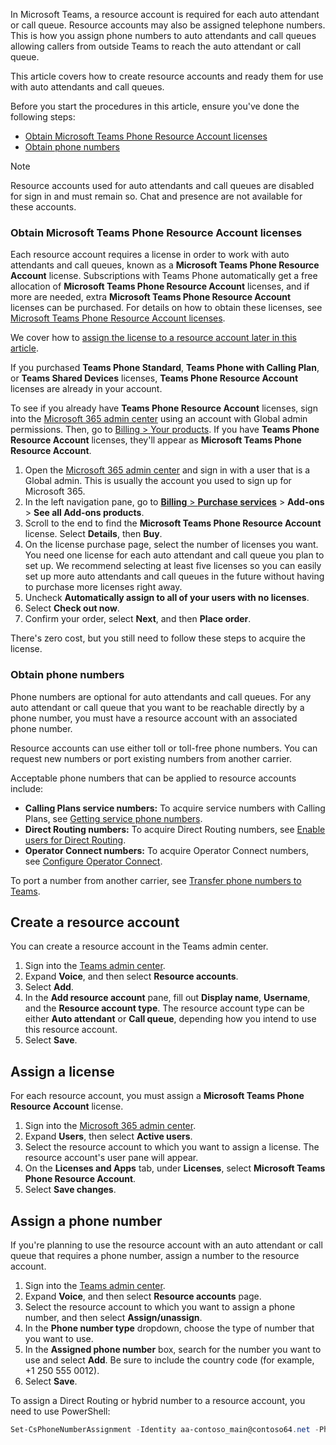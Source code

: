 In Microsoft Teams, a resource account is required for each auto attendant or call queue. Resource accounts may also be assigned telephone numbers. This is how you assign phone numbers to auto attendants and call queues allowing callers from outside Teams to reach the auto attendant or call queue.

This article covers how to create resource accounts and ready them for use with auto attendants and call queues.

Before you start the procedures in this article, ensure you've done the following steps:

- [Obtain Microsoft Teams Phone Resource Account licenses](#obtain-microsoft-teams-phone-resource-account-licenses)
- [Obtain phone numbers](#obtain-phone-numbers)

> [!NOTE]
> Resource accounts used for auto attendants and call queues are disabled for sign in and must remain so. Chat and presence are not available for these accounts.

### Obtain Microsoft Teams Phone Resource Account licenses

Each resource account requires a license in order to work with auto attendants and call queues, known as a **Microsoft Teams Phone Resource Account** license. Subscriptions with Teams Phone automatically get a free allocation of **Microsoft Teams Phone Resource Account** licenses, and if more are needed, extra **Microsoft Teams Phone Resource Account** licenses can be purchased. For details on how to obtain these licenses, see [Microsoft Teams Phone Resource Account licenses](../teams-add-on-licensing/virtual-user.md).

We cover how to [assign the license to a resource account later in this article](#assign-a-license).

If you purchased **Teams Phone Standard**, **Teams Phone with Calling Plan**, or **Teams Shared Devices** licenses, **Teams Phone Resource Account** licenses are already in your account.

To see if you already have **Teams Phone Resource Account** licenses, sign into the [Microsoft 365 admin center](https://go.microsoft.com/fwlink/p/?linkid=2024339) using an account with Global admin permissions. Then, go to [Billing > Your products](https://admin.microsoft.com/Adminportal/Home#/subscriptions). If you have **Teams Phone Resource Account** licenses, they'll appear as **Microsoft Teams Phone Resource Account**.

1. Open the [Microsoft 365 admin center](https://go.microsoft.com/fwlink/p/?linkid=2024339) and sign in with a user that is a Global admin. This is usually the account you used to sign up for Microsoft 365.
2. In the left navigation pane, go to [**Billing** > **Purchase services**](https://admin.microsoft.com/Adminportal/Home#/catalog) > **Add-ons** > **See all Add-ons products**.
3. Scroll to the end to find the **Microsoft Teams Phone Resource Account** license. Select **Details**, then **Buy**.
4. On the license purchase page, select the number of licenses you want. You need one license for each auto attendant and call queue you plan to set up. We recommend selecting at least five licenses so you can easily set up more auto attendants and call queues in the future without having to purchase more licenses right away.
5. Uncheck **Automatically assign to all of your users with no licenses**.
6. Select **Check out now**.
7. Confirm your order, select **Next**, and then **Place order**.

There's zero cost, but you still need to follow these steps to acquire the license.

### Obtain phone numbers

Phone numbers are optional for auto attendants and call queues. For any auto attendant or call queue that you want to be reachable directly by a phone number, you must have a resource account with an associated phone number.

Resource accounts can use either toll or toll-free phone numbers. You can request new numbers or port existing numbers from another carrier.

Acceptable phone numbers that can be applied to resource accounts include:

- **Calling Plans service numbers:** To acquire service numbers with Calling Plans, see [Getting service phone numbers](../getting-service-phone-numbers.md).
- **Direct Routing numbers:** To acquire Direct Routing numbers, see [Enable users for Direct Routing](/microsoftteams/direct-routing-enable-users#configure-the-phone-number-and-enable-enterprise-voice).
- **Operator Connect numbers:** To acquire Operator Connect numbers, see [Configure Operator Connect](/microsoftteams/operator-connect-configure#set-up-phone-numbers).

To port a number from another carrier, see [Transfer phone numbers to Teams](../phone-number-calling-plans/transfer-phone-numbers-to-teams.md).

## Create a resource account

You can create a resource account in the Teams admin center.

1. Sign into the [Teams admin center](https://go.microsoft.com/fwlink/p/?linkid=2066851). 
2. Expand **Voice**, and then select **Resource accounts**.
3. Select **Add**.
4. In the **Add resource account** pane, fill out **Display name**, **Username**, and the **Resource account type**. The resource account type can be either **Auto attendant** or **Call queue**, depending how you intend to use this resource account.
5. Select **Save**.

## Assign a license

For each resource account, you must assign a **Microsoft Teams Phone Resource Account** license.

1. Sign into the [Microsoft 365 admin center](https://go.microsoft.com/fwlink/p/?linkid=2024339). 
2. Expand **Users**, then select **Active users**.
3. Select the resource account to which you want to assign a license. The resource account's user pane will appear.
4. On the **Licenses and Apps** tab, under **Licenses**, select **Microsoft Teams Phone Resource Account**.
5. Select **Save changes**.

## Assign a phone number

If you're planning to use the resource account with an auto attendant or call queue that requires a phone number, assign a number to the resource account.

1. Sign into the [Teams admin center](https://go.microsoft.com/fwlink/p/?linkid=2066851).
2. Expand **Voice**, and then select **Resource accounts** page.
3. Select the resource account to which you want to assign a phone number, and then select **Assign/unassign**.
4. In the **Phone number type** dropdown, choose the type of number that you want to use.
5. In the **Assigned phone number** box, search for the number you want to use and select **Add**. Be sure to include the country code (for example, +1 250 555 0012).
6. Select **Save**.

To assign a Direct Routing or hybrid number to a resource account, you need to use PowerShell:

```powershell
Set-CsPhoneNumberAssignment -Identity aa-contoso_main@contoso64.net -PhoneNumber +19295550150 -PhoneNumberType DirectRouting
```
